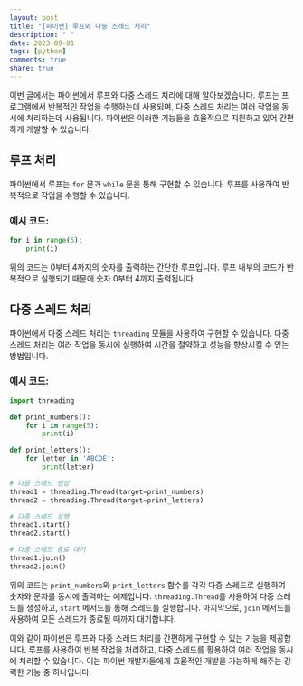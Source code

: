 ```yaml
---
layout: post
title: "[파이썬] 루프와 다중 스레드 처리"
description: " "
date: 2023-09-01
tags: [python]
comments: true
share: true
---
```


이번 글에서는 파이썬에서 루프와 다중 스레드 처리에 대해 알아보겠습니다. 루프는 프로그램에서 반복적인 작업을 수행하는데 사용되며, 다중 스레드 처리는 여러 작업을 동시에 처리하는데 사용됩니다. 파이썬은 이러한 기능들을 효율적으로 지원하고 있어 간편하게 개발할 수 있습니다.

## 루프 처리

파이썬에서 루프는 `for` 문과 `while` 문을 통해 구현할 수 있습니다. 루프를 사용하여 반복적으로 작업을 수행할 수 있습니다.

### 예시 코드:

```python
for i in range(5):
    print(i)
```

위의 코드는 0부터 4까지의 숫자를 출력하는 간단한 루프입니다. 루프 내부의 코드가 반복적으로 실행되기 때문에 숫자 0부터 4까지 출력됩니다.

## 다중 스레드 처리

파이썬에서 다중 스레드 처리는 `threading` 모듈을 사용하여 구현할 수 있습니다. 다중 스레드 처리는 여러 작업을 동시에 실행하여 시간을 절약하고 성능을 향상시킬 수 있는 방법입니다.

### 예시 코드:

```python
import threading

def print_numbers():
    for i in range(5):
        print(i)

def print_letters():
    for letter in 'ABCDE':
        print(letter)

# 다중 스레드 생성
thread1 = threading.Thread(target=print_numbers)
thread2 = threading.Thread(target=print_letters)

# 다중 스레드 실행
thread1.start()
thread2.start()

# 다중 스레드 종료 대기
thread1.join()
thread2.join()
```

위의 코드는 `print_numbers`와 `print_letters` 함수를 각각 다중 스레드로 실행하여 숫자와 문자를 동시에 출력하는 예제입니다. `threading.Thread`를 사용하여 다중 스레드를 생성하고, `start` 메서드를 통해 스레드를 실행합니다. 마지막으로, `join` 메서드를 사용하여 모든 스레드가 종료될 때까지 대기합니다.

이와 같이 파이썬은 루프와 다중 스레드 처리를 간편하게 구현할 수 있는 기능을 제공합니다. 루프를 사용하여 반복 작업을 처리하고, 다중 스레드를 활용하여 여러 작업을 동시에 처리할 수 있습니다. 이는 파이썬 개발자들에게 효율적인 개발을 가능하게 해주는 강력한 기능 중 하나입니다.